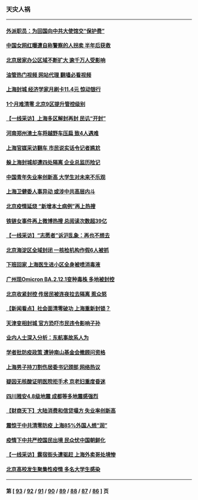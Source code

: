 ### 天灾人祸
---
#### [外派职员：为回国向中共大使馆交“保护费”](../../pages/ncid280/n13743724.md?05240445) 
#### [中国女网红曝遭自称警察的人拐卖 半年后获救](../../pages/ncid280/n13743517.md?05240445) 
#### [北京居家办公区域不断扩大 逾千万人受影响](../../pages/ncid280/n13743437.md?05240445) 
#### [油管热门视频 网站代理 翻墙必看视频](http://209.222.30.114:81/youtube.html?05240445)
#### [上海封城 经济学家月刷卡11.4元 惊动银行](../../pages/ncid280/n13743344.md?05240445) 
#### [1个月难清零 北京9区提升管控级别](../../pages/ncid280/n13743161.md?05240445) 
#### [【一线采访】上海多区解封再封 民讥“开封”](../../pages/ncid280/n13743050.md?05240445) 
#### [河南郑州渣土车将越野车压扁 致4人遇难](../../pages/ncid280/n13743166.md?05240445) 
#### [上海官媒采访翻车 市民说实话令记者尴尬](../../pages/ncid280/n13743010.md?05240445) 
#### [躲上海封城却遭四处隔离 企业总监历险记](../../pages/ncid280/n13742979.md?05240445) 
#### [中国青年失业率创新高 大学生对未来不乐观](../../pages/ncid280/n13742969.md?05240445) 
#### [上海卫健委人事异动 或涉中共高层内斗](../../pages/ncid280/n13742964.md?05240445) 
#### [北京疫情延烧 “新增本土病例”再上热搜](../../pages/ncid280/n13742817.md?05240445) 
#### [铁链女事件再上微博热搜 总阅读次数超39亿](../../pages/ncid280/n13742497.md?05240445) 
#### [【一线采访】“志愿者”诉沪乱象：再也不想去](../../pages/ncid280/n13742250.md?05240445) 
#### [北京海淀区全域封闭 一核检机构作假6人被抓](../../pages/ncid280/n13742147.md?05240445) 
#### [下班回家 上海医生进小区全身被喷消毒液](../../pages/ncid280/n13742114.md?05240445) 
#### [广州现Omicron BA.2.12.1变种毒株 多地被封控](../../pages/ncid280/n13742084.md?05240445) 
#### [北京收紧封控 传居民被连夜拉去隔离 惹众怒](../../pages/ncid280/n13741578.md?05240445) 
#### [【新闻看点】社会面清零破功 上海重新封锁？](../../pages/ncid280/n13741869.md?05240445) 
#### [天津变相封城 官方恐吓市民违令影响子孙](../../pages/ncid280/n13741822.md?05240445) 
#### [业内人士深入分析：东航事故系人为](../../pages/ncid280/n13741672.md?05240445) 
#### [学者批防疫政策 遭钟南山基金会撤顾问资格](../../pages/ncid280/n13741527.md?05240445) 
#### [上海男子持刀割伤居委书记颈部 网络热议](../../pages/ncid280/n13741445.md?05240445) 
#### [疑因无核酸证明医院拒手术 京老妇重度昏迷](../../pages/ncid280/n13741364.md?05240445) 
#### [四川雅安4.8级地震 成都等多地震感强烈](../../pages/ncid280/n13741156.md?05240445) 
#### [【财商天下】大陆消费和信贷塌方 失业率创新高](../../pages/ncid280/n13741053.md?05240445) 
#### [震惊于中共清零防疫 上海85%外国人想“润”](../../pages/ncid280/n13740877.md?05240445) 
#### [疫情下中共严控国民出境 民众忧中国朝鲜化](../../pages/ncid280/n13740920.md?05240445) 
#### [【一线采访】露宿街头遭驱赶 上海外卖哥处境惨](../../pages/ncid280/n13739985.md?05240445) 
#### [北京高校发生聚集性疫情 多名大学生感染](../../pages/ncid280/n13740699.md?05240445) 

---
#### 第 [ [93](./93.md?05240445) / [92](./92.md?05240445) / [91](./91.md?05240445) / [90](./90.md?05240445) / [89](./89.md?05240445) / [88](./88.md?05240445) / [87](./87.md?05240445) / [86](./86.md?05240445) ] 页
